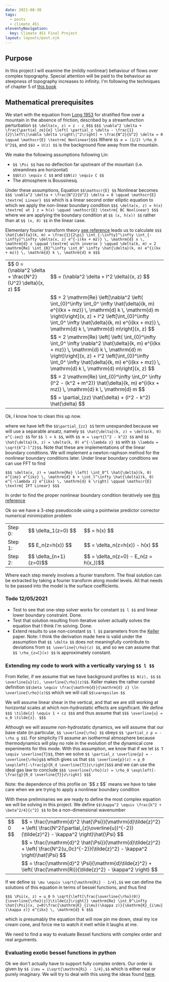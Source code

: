 ```yaml
---
date: 2021-08-30
tags:
  - posts
  - climate_451
eleventyNavigation:
  key: Climate 451 Final Project
layout: layouts/post.njk
---
```


## Purpose

In this project I will examine the (mildly nonlinear) behaviour of flows over complex topography.
Special attention will be paid to the behaviour as steepness of topography increases to infinity.
I'm following the techniques of chapter 5 of [this book](https://search.lib.umich.edu/catalog/record/99187273286006381?query=lin+mesoscale)

## Mathematical prerequisites

We start with the equation from [Long 1953](https://onlinelibrary.wiley.com/doi/abs/10.1111/j.2153-3490.1953.tb01035.x)
for stratified flow over a mountain in the absence of friction, described by a streamfunction perturbation `$$ \delta(x, z) = z - z_0$$`
`$$$ \nabla^2 \delta + \frac{\partial_ze}{e} \left[ \partial_z \delta - \frac{1}{2}\left\|\nabla \delta \right\|^2\right] + \frac{N^2}{U^2} \delta = 0 \qquad \mathscr{E} \textrm{ Nonlinear}$$$`
Where `$$ e = (1/2) \rho_0 U^2$$`, and `$$U = U(z) $$` is the background flow away from the mountain.

We make the following assumptions following Lin:

- `$$ \Psi $$` has no deflection far upstream of the mountain (i.e. streamlines are horizontal)
- `$$U(z) \equiv C $$` and `$$N(z) \equiv C $$`
- The atmosphere is Boussinesq.

Under these assumptions, Equation `$$\mathscr{E} $$` Nonlinear becomes
`$$$ \nabla^2 \delta + \frac{N^2}{U^2} \delta = 0 \qquad \mathscr{E} \textrm{ Linear} $$$`
which is a linear second order elliptic equation to which we apply the non-linear boundary condition
`$$$ \delta(x, z) = h(x) \textrm{ at } z = h(x) \qquad \mathscr{E} \textrm{ BC Nonlinear} $$$`
where we are applying the boundary condition at `$$ (x, h(x)) $$` rather than at `$$ (x, 0) $$` in the linear case.

Elementary fourier transform theory [see reference](https://open-lab-notebook-assets.glitch.me/assets/mathematical_references/lin_mesoscale/LinYuhLang_2007_Appendix5_1.pdf) leads us
to calculate `$$$ \hat{\delta}(k, m) = \frac{1}{2\pi} \int_{-\infty}^\infty \int_{-\infty}^\infty \delta(x, z) e^{-i(kx + mz)} \, \mathrm{d} x \, \mathrm{d} z \qquad \textrm{ with inverse } \qquad \delta(k, m) = 2 \mathrm{Re} \int_{0}^\infty \int_0^ \infty \hat{\delta}(k, m) e^{i(kx + mz)} \, \mathrm{d} k \, \mathrm{d} m $$$`

<table class="eqn">
  <tr>
    <td> $$ 0 = (\nabla^2 \delta + \frac{N^2}{U^2} \delta)(x, z) $$ </td> <td> $$ = (\nabla^2 \delta + l^2 \delta)(x, z) $$ </td>
  </tr>
  <tr>
    <td> </td> <td> $$ = 2 \mathrm{Re} \left[\nabla^2 \left( \int_{0}^\infty \int_0^ \infty  \hat{\delta}(k, m) e^{i(kx + mz)} \, \mathrm{d} k \, \mathrm{d} m \right)\right](x, z) + l^2  \left[\int_{0}^\infty \int_0^ \infty  \hat{\delta}(k, m) e^{i(kx + mz)} \, \mathrm{d} k \, \mathrm{d} m\right](x, z)  $$ </td>
  </tr>
  <tr>
    <td> </td> <td> $$ = 2 \mathrm{Re} \left[ \left( \int_{0}^\infty \int_0^ \infty \nabla^2 \hat{\delta}(k, m) e^{i(kx + mz)} \, \mathrm{d} k \, \mathrm{d} m \right)\right](x, z) + l^2  \left[\int_{0}^\infty \int_0^ \infty  \hat{\delta}(k, m) e^{i(kx + mz)} \, \mathrm{d} k \, \mathrm{d} m\right](x, z)  $$ </td>
  </tr>
  <tr>
    <td> </td> <td> $$ = 2 \mathrm{Re} \int_{0}^\infty \int_0^ \infty  (l^2  - (k^2 + m^2))  \hat{\delta}(k, m) e^{i(kx + mz)} \, \mathrm{d} k \, \mathrm{d} m  $$ </td>
  </tr>
    <tr>
    <td> </td> <td> $$ = \partial_{zz} \hat{\delta}  + (l^2 - k^2) \hat{\delta} $$ </td>
  </tr>
</table>
Ok, I know how to clean this up now.

where we have left the `$$\partial_{zz} $$` term unexpanded because we will use a separable ansatz,
namely `$$ \hat{\delta}(k, z) = \delta(k, 0) e^{-imz} $$` for `$$ l > k $$`, with `$$ m = \sqrt{l^2 - k^2} $$` and `$$ \hat{\delta}(k, z) = \delta(k, 0) e^{-\lambda z} $$` with `$$ \lambda = \sqrt{k^2-l^2}$$`. Note that these
are implementations of the linear boundary conditions. We will implement a newton-raphson method
for the nonlinear boundary conditions later. Under linear boundary conditions we can use FFT to find

`$$$ \delta(x, z) = \mathrm{Re} \left[ \int_0^l \hat{\delta}(k, 0) e^{imz} e^{ikz} \, \mathrm{d} k + \int_l^\infty \hat{\delta}(k, 0) e^{-\lambda z} e^{ikx} \, \mathrm{d} k \right] \qquad \mathscr{E} \textrm{ IFT Linear} $$$`

In order to find the proper nonlinear boundary condition iteratively see [this reference](https://www.researchgate.net/profile/Rene-Laprise/publication/234530395_On_the_Structural_Characteristics_of_Steady_Finite-Amplitude_Mountain_Waves_over_Bell-Shaped_Topography/links/0912f51098946a08d4000000/On-the-Structural-Characteristics-of-Steady-Finite-Amplitude-Mountain-Waves-over-Bell-Shaped-Topography.pdf?origin=publication_detail)


Ok so we have a 3-step pseudocode using a pointwise predictor corrector numerical minimization problem

<table class="eqn">
  <tr>
    <td>Step 0: </td> <td> $$ \delta_1(z=0) $$ </td> <td> $$ = h(x) $$ </td>
  </tr>
  <tr>
    <td>Step 1: </td> <td> $$ E_n(z=h(x)) $$ </td> <td> $$ = \delta_n(z=h(x)) - h(x) $$ </td>
  </tr>
  <tr>
    <td>Step 2: </td> <td> $$ \delta_{n+1}(z=0)$$ </td> <td> $$ = \delta_n(z=0) - E_n(z = h(x_))$$ </td>
  </tr>
</table>

Where each step merely involves a fourier transform. The final solution can be 
extracted by taking a fourier transform along model levels. All that needs
to be passed into the model is the surface coefficients. 



### Todo 12/05/2021

* Test to see that one-step solver works for constant `$$ l $$` and linear lower boundary constraint. Done.
* Test that solution resulting from iterative solver actually solves the equation that I 
think I'm solving. Done. 
* Extend results to use non-constant `$$ l $$` parameters from the [Keller](https://ui.adsabs.harvard.edu/abs/1994JAtS...51.1915K/abstract) paper.
Note: I think the derivation made here is valid under the assumption that `$$ \delta $$` does not
meaningfully contribute to deviations from `$$ \overline{\rho}(z) $$`, and so we can assume that
`$$ \rho_{z=C}(x) $$` is approximately constant.



### Extending my code to work with a vertically varying `$$ l $$`


From Keller, if we assume that we have background profiles `$$ N(z), $$` `$$ \overline{u}(z), \overline{\rho}(z)$$`.
Keller makes the rather cursèd definition `$$\beta \equiv \frac{\mathrm{d}}{\mathrm{d} z} \ln \overline{\rho}(z)$$` which we will call `$$\varepsilon $$`


We will assume linear shear in the vertical, and that we are still working at horizontal scales
at which non-hydrostatic effects are significant. We define `$$$ \tilde{z} \equiv 1 + cz $$$` and thus assume that 
`$$$ \overline{u} = u_0 \tilde{z}. $$$`

Although we will assume non-hydrostatic dynamics, we will assume that our base state (in particular, `$$ \overline{\rho} $$`
obeys `$$ \partial_z p = -\rho g $$`). For simplicity I'll assume an isothermal atmosphere 
because thermodynamics will play no role in the evolution of the dynamical core experiments for this mode.
With this assumption, we know that if we let `$$ T \equiv \overline{T}$$`, then we solve `$$ \partial_z \overline{p} = - \overline{\rho}g$$`
which gives us that
`$$$ \overline{p}(z) = p_0 \exp\left[-\frac{g}{R_d \overline{T}}z\right]$$$`
and we can use the ideal gas law to conclude
`$$$ \overline{\rho}(z) = \rho_0 \exp\left[-\frac{g}{R_d \overline{T}}z\right] $$$`


<span class="todo">
  Note: the dependence of this profile on `$$ z $$` means we have to take care when we are trying to apply a nonlinear
  boundary condition
</span>

With these preliminaries we are ready to define the most complex equation we will be solving in this project. We define `$$\kappa^2 \equiv \frac{k^2 + \beta^2/4}{c^2} $$` to be a non-dimensional wavenumber
<table class="eqn">
  <tr>
    <td> $$ 0 $$ </td> <td> $$ =  \frac{\mathrm{d}^2 \hat{\Psi}}{\mathrm{d}\tilde{z}^2} + \left( \frac{N^2(\partial_{z}\overline{u})^{-2}}{\tilde{z}^2} - \kappa^2 \right)\hat{\Psi}  $$ </td>
  </tr>
  <tr>
    <td>  </td> <td> $$ =  \frac{\mathrm{d}^2 \hat{\Psi}}{\mathrm{d}\tilde{z}^2} + \left( \frac{N^2(u_0c)^{-2}}{\tilde{z}^2} - \kappa^2 \right)\hat{\Psi}  $$ </td>
  </tr>
  <tr>
    <td> </td> <td> $$ =  \frac{\mathrm{d}^2 \Psi}{\mathrm{d}\tilde{z}^2} + \left( \frac{\mathrm{Ri}}{\tilde{z}^2} - \kappa^2 \right)  $$</td>
  </tr>

</table>


If we define `$$ \mu \equiv \sqrt{\mathrm{Ri} - 1/4},$$` we can define the solutions of this equation
in terms of bessel functions, and thus find

`$$$ \Psi(x, z) = u_0 h \sqrt{\left[\frac{\overline{\rho}(0)}{\overline{\rho}(z)}\tilde{z}\right]} \mathrm{Re} \int_0^\infty \hat{\Psi}(x, z=0)\frac{\mathrm{K}_{i\mu}(\kappa z)}{\mathrm{K}_{i\mu}(\kappa z)} e^{ikx} \, \mathrm{d} k $$$`

which is presumably the equation that will now pin me down, steal my ice cream cone,
and force me to watch it melt while it laughs at me.

We need to find a way to evaluate Bessel functions with complex order and real arguments.

### Evaluating exotic bessel functions in python

Ok we don't actually have to support fully complex orders. Our order is given by 
`$$ i\mu = i\sqrt{\mathrm{Ri} - 1/4},$$` which is either real or purely imaginary.
We will try to deal with this using the ideas found [here](https://dlmf.nist.gov/10.24).



